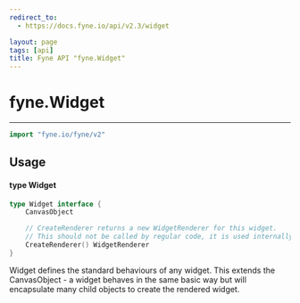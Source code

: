 ```yaml
---
redirect_to:
  - https://docs.fyne.io/api/v2.3/widget

layout: page
tags: [api]
title: Fyne API "fyne.Widget"
---
```



# fyne.Widget
---
```go
import "fyne.io/fyne/v2"
```

## Usage

#### type Widget

```go
type Widget interface {
	CanvasObject

	// CreateRenderer returns a new WidgetRenderer for this widget.
	// This should not be called by regular code, it is used internally to render a widget.
	CreateRenderer() WidgetRenderer
}
```

Widget defines the standard behaviours of any widget. This extends the CanvasObject - a widget behaves in the same basic way but will encapsulate many child objects to create the rendered widget.
